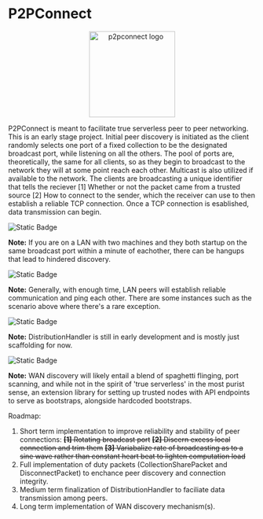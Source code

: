# P2PConnect
<p align="center">
    <img src="https://github.com/realChrisDeBon/P2PConnect/assets/97779307/f0525c45-5229-4772-96f2-017afffab52f" width="175" height="175" alt="p2pconnect logo">
</p>
P2PConnect is meant to facilitate true serverless peer to peer networking. This is an early stage project. Initial peer discovery is initiated as the client randomly selects one port of a fixed collection to be the designated broadcast port, while listening on all the others. The pool of ports are, theoretically, the same for all clients, so as they begin to broadcast to the network they will at some point reach  each other. Multicast is also utilized if available to the network. The clients are broadcasting a unique identifier that tells the reciever [1] Whether or not the packet came from a trusted source [2] How to connect to the sender, which the receiver can use to then establish a reliable TCP connection. Once a TCP connection is esablished, data transmission can begin.

![Static Badge](https://img.shields.io/badge/LAN_discovery-working-darkgreen)

**Note:** If you are on a LAN with two machines and they both startup on the same broadcast port within a minute of eachother, there can be hangups that lead to hindered discovery.

![Static Badge](https://img.shields.io/badge/peer_communication-mostly_working-darkgreen)

**Note:** Generally, with enough time, LAN peers will establish reliable communication and ping each other. There are some instances such as the scenario above where there's a rare exception.

![Static Badge](https://img.shields.io/badge/data_transmission-mostly_working-darkgreen)

**Note:** DistributionHandler is still in early development and is mostly just scaffolding for now.

![Static Badge](https://img.shields.io/badge/WAN_discovery-TODO-orange)

**Note:** WAN discovery will likely entail a blend of spaghetti flinging, port scanning, and while not in the spirit of 'true serverless' in the most purist sense, an extension library for setting up trusted nodes with API endpoints to serve as bootstraps, alongside hardcoded bootstraps.

Roadmap:
1. Short term implementation to improve reliability and stability of peer connections: ~~**[1]** Rotating broadcast port~~ ~~**[2]** Discern excess local connection and trim them~~ ~~**[3]** Variabalize rate of broadcasting as to a sine wave rather than constant heart beat to lighten computation load~~
2. Full implementation of duty packets (CollectionSharePacket and DisconnectPacket) to enchance peer discovery and connection integrity.
3. Medium term finalization of DistributionHandler to faciliate data transmission among peers.
4. Long term implementation of WAN discovery mechanism(s).
